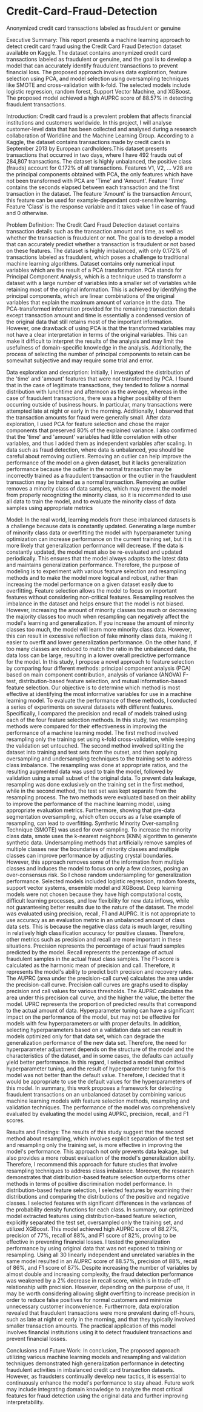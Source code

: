 # Credit-Card-Fraud-Detection
Anonymized credit card transactions labeled as fraudulent or genuine

Executive Summary:
This report presents a machine learning approach to detect credit card fraud using the Credit Card Fraud Detection dataset available on Kaggle. The dataset contains anonymized credit card transactions labeled as fraudulent or genuine, and the goal is to develop a model that can accurately identify fraudulent transactions to prevent financial loss. The proposed approach involves data exploration, feature selection using PCA, and model selection using oversampling techniques like SMOTE and cross-validation with k-fold. The selected models include logistic regression, random forest, Support Vector Machine, and XGBoost. The proposed model achieved a high AUPRC score of 88.57% in detecting fraudulent transactions.

Introduction:
Credit card fraud is a prevalent problem that affects financial institutions and customers worldwide. In this project, I will analyse customer-level data that has been collected and analysed during a research collaboration of Worldline and the Machine Learning Group. According to a Kaggle, the dataset contains transactions made by credit cards in September 2013 by European cardholders.This dataset presents transactions that occurred in two days, where I have 492 frauds out of 284,807 transactions. The dataset is highly unbalanced, the positive class (frauds) account for 0.172% of all transactions. Features V1, V2, ... V28 are the principal components obtained with PCA, the only features which have not been transformed with PCA are 'Time' and 'Amount'. Feature 'Time' contains the seconds elapsed between each transaction and the first transaction in the dataset. The feature 'Amount' is the transaction Amount, this feature can be used for example-dependant cost-sensitive learning. Feature 'Class' is the response variable and it takes value 1 in case of fraud and 0 otherwise.

Problem Definition:
The Credit Card Fraud Detection dataset contains transaction details such as the transaction amount and time, as well as whether the transaction is fraudulent or not. The goal is to develop a model that can accurately predict whether a transaction is fraudulent or not based on these features. The dataset is highly imbalanced, with only 0.172% of transactions labeled as fraudulent, which poses a challenge to traditional machine learning algorithms.
Dataset contains only numerical input variables which are the result of a PCA transformation. PCA stands for Principal Component Analysis, which is a technique used to transform a dataset with a large number of variables into a smaller set of variables while retaining most of the original information. This is achieved by identifying the principal components, which are linear combinations of the original variables that explain the maximum amount of variance in the data.
The PCA-transformed information provided for the remaining transaction details except transaction amount and time is essentially a condensed version of the original data that still retains most of the important information. However, one drawback of using PCA is that the transformed variables may not have a clear interpretation in terms of the original variables. This can make it difficult to interpret the results of the analysis and may limit the usefulness of domain-specific knowledge in the analysis. Additionally, the process of selecting the number of principal components to retain can be somewhat subjective and may require some trial and error.

Data exploration and description:
Initially, I investigated the distribution of the 'time' and 'amount' features that were not transformed by PCA. I found that in the case of legitimate transactions, they tended to follow a normal distribution with lunchtime and afternoon as the average, whereas in the case of fraudulent transactions, there was a higher possibility of them occurring outside of business hours. In particular, many transactions were attempted late at night or early in the morning. Additionally, I observed that the transaction amounts for fraud were generally small. After data exploration, I used PCA for feature selection and chose the major components that preserved 80% of the explained variance. I also confirmed that the 'time' and 'amount' variables had little correlation with other variables, and thus I added them as independent variables after scaling.
In data such as fraud detection, where data is unbalanced, you should be careful about removing outliers. Removing an outlier can help improve the performance of the model on a given dataset, but it lacks generalization performance because the outlier in the normal transaction may be incorrectly trained as a fraudulent transaction or the outlier in the fraudulent transaction may be trained as a normal transaction.
Removing an outlier removes a minority class of data samples, which may prevent the model from properly recognizing the minority class, so it is recommended to use all data to train the model, and to evaluate the minority class of data samples using appropriate metrics

Model:
In the real world, learning models from these imbalanced datasets is a challenge because data is constantly updated. Generating a large number of minority class data or overfitting the model with hyperparameter tuning optimization can increase performance on the current training set, but it is more likely that generalization performance will decrease. If the data is constantly updated, the model must also be re-evaluated and updated periodically. This ensures that the model always adapts to the latest data and maintains generalization performance.
Therefore, the purpose of modeling is to experiment with various feature selection and resampling methods and to make the model more logical and robust, rather than increasing the model performance on a given dataset easily due to overfitting. Feature selection allows the model to focus on important features without considering non-critical features. Resampling resolves the imbalance in the dataset and helps ensure that the model is not biased. However, increasing the amount of minority classes too much or decreasing the majority classes too much when resampling can negatively affect the model's learning and generalization. If you increase the amount of minority classes too much, the model will learn more minority class data. However, this can result in excessive reflection of fake minority class data, making it easier to overfit and lower generalization performance. On the other hand, if too many classes are reduced to match the ratio in the unbalanced data, the data loss can be large, resulting in a lower overall predictive performance for the model.
In this study, I propose a novel approach to feature selection by comparing four different methods: principal component analysis (PCA) based on main component contribution, analysis of variance (ANOVA) F-test, distribution-based feature selection, and mutual information-based feature selection. Our objective is to determine which method is most effective at identifying the most informative variables for use in a machine learning model.
To evaluate the performance of these methods, I conducted a series of experiments on several datasets with different features. Specifically, I compared the precision and recall of models trained using each of the four feature selection methods. 
In this study, two resampling methods were compared for their effectiveness in improving the performance of a machine learning model. The first method involved resampling only the training set using k-fold cross-validation, while keeping the validation set untouched. The second method involved splitting the dataset into training and test sets from the outset, and then applying oversampling and undersampling techniques to the training set to address class imbalance. The resampling was done at appropriate ratios, and the resulting augmented data was used to train the model, followed by validation using a small subset of the original data.
To prevent data leakage, resampling was done exclusively on the training set in the first method, while in the second method, the test set was kept separate from the resampling process. The two methods were evaluated based on their ability to improve the performance of the machine learning model, using appropriate evaluation metrics.
Furthermore, showing that pre-data segmentation oversampling, which often occurs as a false example of resampling, can lead to overfitting.
Synthetic Minority Over-sampling Technique (SMOTE) was used for over-sampling. To increase the minority class data, smote uses the k-nearest neighbors (KNN) algorithm to generate synthetic data.
Undersampling methods that artificially remove samples of multiple classes near the boundaries of minority classes and multiple classes can improve performance by adjusting crystal boundaries. However, this approach removes some of the information from multiple classes and induces the model to focus on only a few classes, posing an over-consensus risk. So I chose random undersampling for generalization performance.
Selected models  included logistic regression, random forests, support vector systems, ensemble model and XGBoost. Deep learning models were not chosen because they have high computational costs, difficult learning processes, and low flexibility for new data inflows, while not guaranteeing better results due to the nature of the dataset. The model was evaluated using precision, recall, F1 and AUPRC.
It is not appropriate to use accuracy as an evaluation metric in an unbalanced amount of class data sets. This is because the negative class data is much larger, resulting in relatively high classification accuracy for positive classes. Therefore, other metrics such as precision and recall are more important in these situations.
Precision represents the percentage of actual fraud samples predicted by the model.
Recall represents the percentage of actual fraudulent samples in the actual fraud class samples.
The F1-score is calculated as the harmonic mean of precision and call. Therefore, it represents the model's ability to predict both precision and recovery rates.
The AUPRC (area under the precision-call curve) calculates the area under the precision-call curve. Precision call curves are graphs used to display precision and call values for various thresholds. The AUPRC calculates the area under this precision call curve, and the higher the value, the better the model. UPRC represents the proportion of predicted results that correspond to the actual amount of data.
Hyperparameter tuning can have a significant impact on the performance of the model, but may not be effective for models with few hyperparameters or with proper defaults. In addition, selecting hyperparameters based on a validation data set can result in models optimized only for that data set, which can degrade the generalization performance of the new data set.
Therefore, the need for hyperparameter adjustment depends on the structure of the model and the characteristics of the dataset, and in some cases, the defaults can actually yield better performance. In this regard, I selected a model that omitted hyperparameter tuning, and the result of hyperparameter tuning for this model was not better than the default value. Therefore, I decided that it would be appropriate to use the default values for the hyperparameters of this model.
In summary, this work proposes a framework for detecting fraudulent transactions on an unbalanced dataset by combining various machine learning models with feature selection methods, resampling and validation techniques. The performance of the model was comprehensively evaluated by evaluating the model using AUPRC, precision, recall, and F1 scores.

Results and Findings:
The results of this study suggest that the second method about resampling, which involves explicit separation of the test set and resampling only the training set, is more effective in improving the model's performance. This approach not only prevents data leakage, but also provides a more robust evaluation of the model's generalization ability. Therefore, I recommend this approach for future studies that involve resampling techniques to address class imbalance.
Moreover, the research demonstrates that distribution-based feature selection outperforms other methods in terms of positive discrimination model performance. In distribution-based feature selection, I selected features by examining their distributions and comparing the distributions of the positive and negative classes. I selected features with significant differences in the variances of the probability density functions for each class.
In summary, our optimized model extracted features using distribution-based feature selection, explicitly separated the test set, oversampled only the training set, and utilized XGBoost. This model achieved high AUPRC score of 88.27%, precision of 77%, recall of 88%, and F1 score of 82%, proving to be effective in preventing financial losses. I tested the generalization performance by using original data that was not exposed to training or resampling.
Using all 30 linearly independent and unrelated variables in the same model resulted in an AUPRC score of 88.57%, precision of 88%, recall of 86%, and F1 score of 87%. Despite increasing the number of variables by almost double and increasing complexity, the fraud detection performance was weakened by a 2% decrease in recall score, which is in trade-off relationship with precision.
However, depending on the purpose of use, it may be worth considering allowing slight overfitting to increase precision in order to reduce false positives for normal customers and minimize unnecessary customer inconvenience.
Furthermore, data exploration revealed that fraudulent transactions were more prevalent during off-hours, such as late at night or early in the morning, and that they typically involved smaller transaction amounts. The practical application of this model involves financial institutions using it to detect fraudulent transactions and prevent financial losses.


Conclusions and Future Work:
In conclusion, The proposed approach utilizing various machine learning models and resampling and validation techniques demonstrated high generalization performance in detecting fraudulent activities in imbalanced credit card transaction datasets. However, as fraudsters continually develop new tactics, it is essential to continuously enhance the model's performance to stay ahead. Future work may include integrating domain knowledge to analyze the most critical features for fraud detection using the original data and further improving interpretability.
